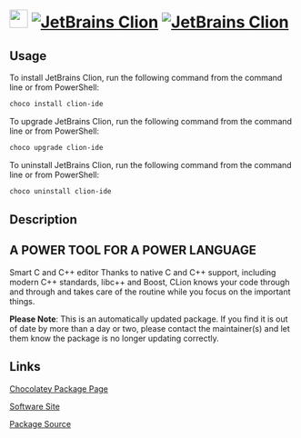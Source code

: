 ﻿# <img src="https://cdn.jsdelivr.net/gh/mkevenaar/chocolatey-packages@05282da8fb86d53634363900131ef66e316ea144/icons/clion-ide.png" width="32" height="32"/> [![JetBrains Clion](https://img.shields.io/chocolatey/v/clion-ide.svg?label=JetBrains+Clion)](https://chocolatey.org/packages/clion-ide) [![JetBrains Clion](https://img.shields.io/chocolatey/dt/clion-ide.svg)](https://chocolatey.org/packages/clion-ide)

## Usage

To install JetBrains Clion, run the following command from the command line or from PowerShell:

```powershell
choco install clion-ide
```

To upgrade JetBrains Clion, run the following command from the command line or from PowerShell:

```powershell
choco upgrade clion-ide
```

To uninstall JetBrains Clion, run the following command from the command line or from PowerShell:

```powershell
choco uninstall clion-ide
```

## Description

## A POWER TOOL FOR A POWER LANGUAGE

Smart C and C++ editor
Thanks to native C and C++ support, including modern C++ standards, libc++ and Boost, CLion knows your code through and through and takes care of the routine while you focus on the important things.

**Please Note**: This is an automatically updated package. If you find it is
out of date by more than a day or two, please contact the maintainer(s) and
let them know the package is no longer updating correctly.


## Links

[Chocolatey Package Page](https://chocolatey.org/packages/clion-ide)

[Software Site](https://www.jetbrains.com/clion/)

[Package Source](https://github.com/mkevenaar/chocolatey-packages/tree/master/automatic/clion-ide)

